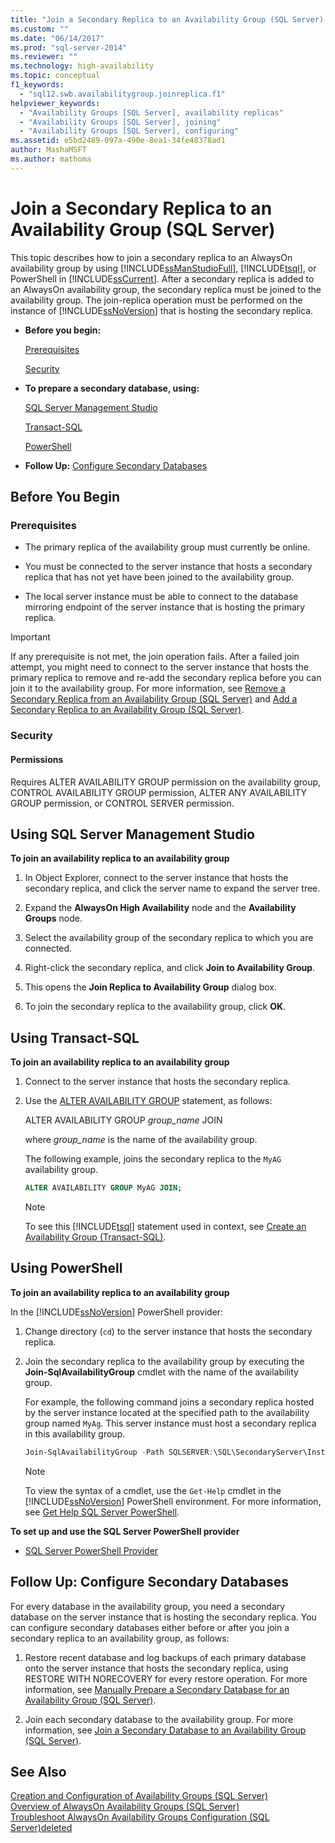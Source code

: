 ```yaml
---
title: "Join a Secondary Replica to an Availability Group (SQL Server) | Microsoft Docs"
ms.custom: ""
ms.date: "06/14/2017"
ms.prod: "sql-server-2014"
ms.reviewer: ""
ms.technology: high-availability
ms.topic: conceptual
f1_keywords: 
  - "sql12.swb.availabilitygroup.joinreplica.f1"
helpviewer_keywords: 
  - "Availability Groups [SQL Server], availability replicas"
  - "Availability Groups [SQL Server], joining"
  - "Availability Groups [SQL Server], configuring"
ms.assetid: e5bd2489-097a-490e-8ea1-34fe48378ad1
author: MashaMSFT
ms.author: mathoma
---
```

# Join a Secondary Replica to an Availability Group (SQL Server)
  This topic describes how to join a secondary replica to an AlwaysOn availability group by using [!INCLUDE[ssManStudioFull](../../../includes/ssmanstudiofull-md.md)], [!INCLUDE[tsql](../../../includes/tsql-md.md)], or PowerShell in [!INCLUDE[ssCurrent](../../../includes/sscurrent-md.md)]. After a secondary replica is added to an AlwaysOn availability group, the secondary replica must be joined to the availability group. The join-replica operation must be performed on the instance of [!INCLUDE[ssNoVersion](../../../includes/ssnoversion-md.md)] that is hosting the secondary replica.  
  
-   **Before you begin:**  
  
     [Prerequisites](#Prerequisites)  
  
     [Security](#Security)  
  
-   **To prepare a secondary database, using:**  
  
     [SQL Server Management Studio](#SSMSProcedure)  
  
     [Transact-SQL](#TsqlProcedure)  
  
     [PowerShell](#PowerShellProcedure)  
  
-   **Follow Up:** [Configure Secondary Databases](#FollowUp)  
  
##  <a name="BeforeYouBegin"></a> Before You Begin  
  
###  <a name="Prerequisites"></a> Prerequisites  
  
-   The primary replica of the availability group must currently be online.  
  
-   You must be connected to the server instance that hosts a secondary replica that has not yet have been joined to the availability group.  
  
-   The local server instance must be able to connect to the database mirroring endpoint of the server instance that is hosting the primary replica.  
  
> [!IMPORTANT]  
>  If any prerequisite is not met, the join operation fails. After a failed join attempt, you might need to connect to the server instance that hosts the primary replica to remove and re-add the secondary replica before you can join it to the availability group. For more information, see [Remove a Secondary Replica from an Availability Group &#40;SQL Server&#41;](remove-a-secondary-replica-from-an-availability-group-sql-server.md) and [Add a Secondary Replica to an Availability Group &#40;SQL Server&#41;](add-a-secondary-replica-to-an-availability-group-sql-server.md).  
  
###  <a name="Security"></a> Security  
  
####  <a name="Permissions"></a> Permissions  
 Requires ALTER AVAILABILITY GROUP permission on the availability group, CONTROL AVAILABILITY GROUP permission, ALTER ANY AVAILABILITY GROUP permission, or CONTROL SERVER permission.  
  
##  <a name="SSMSProcedure"></a> Using SQL Server Management Studio  
 **To join an availability replica to an availability group**  
  
1.  In Object Explorer, connect to the server instance that hosts the secondary replica, and click the server name to expand the server tree.  
  
2.  Expand the **AlwaysOn High Availability** node and the **Availability Groups** node.  
  
3.  Select the availability group of the secondary replica to which you are connected.  
  
4.  Right-click the secondary replica, and click **Join to Availability Group**.  
  
5.  This opens the **Join Replica to Availability Group** dialog box.  
  
6.  To join the secondary replica to the availability group, click **OK**.  
  
##  <a name="TsqlProcedure"></a> Using Transact-SQL  
 **To join an availability replica to an availability group**  
  
1.  Connect to the server instance that hosts the secondary replica.  
  
2.  Use the [ALTER AVAILABILITY GROUP](/sql/t-sql/statements/alter-availability-group-transact-sql) statement, as follows:  
  
     ALTER AVAILABILITY GROUP *group_name* JOIN  
  
     where *group_name* is the name of the availability group.  
  
     The following example, joins the secondary replica to the `MyAG` availability group.  
  
    ```sql
    ALTER AVAILABILITY GROUP MyAG JOIN;  
    ```  
  
    > [!NOTE]  
    >  To see this [!INCLUDE[tsql](../../../includes/tsql-md.md)] statement used in context, see [Create an Availability Group &#40;Transact-SQL&#41;](create-an-availability-group-transact-sql.md).  
  
##  <a name="PowerShellProcedure"></a> Using PowerShell  
 **To join an availability replica to an availability group**  
  
 In the [!INCLUDE[ssNoVersion](../../../includes/ssnoversion-md.md)] PowerShell provider:  
  
1.  Change directory (`cd`) to the server instance that hosts the secondary replica.  
  
2.  Join the secondary replica to the availability group by executing the **Join-SqlAvailabilityGroup** cmdlet with the name of the availability group.  
  
     For example, the following command joins a secondary replica hosted by the server instance located at the specified path to the availability group named `MyAg`.  This server instance must host a secondary replica in this availability group.  
  
    ```powershell
    Join-SqlAvailabilityGroup -Path SQLSERVER:\SQL\SecondaryServer\InstanceName -Name 'MyAg'  
    ```  
  
    > [!NOTE]  
    >  To view the syntax of a cmdlet, use the `Get-Help` cmdlet in the [!INCLUDE[ssNoVersion](../../../includes/ssnoversion-md.md)] PowerShell environment. For more information, see [Get Help SQL Server PowerShell](../../../powershell/sql-server-powershell.md).  
  
 **To set up and use the SQL Server PowerShell provider**  
  
-   [SQL Server PowerShell Provider](../../../powershell/sql-server-powershell-provider.md)  
  
##  <a name="FollowUp"></a> Follow Up: Configure Secondary Databases  
 For every database in the availability group, you need a secondary database on the server instance that is hosting the secondary replica. You can configure secondary databases either before or after you join a secondary replica to an availability group, as follows:  
  
1.  Restore recent database and log backups of each primary database onto the server instance that hosts the secondary replica, using RESTORE WITH NORECOVERY for every restore operation. For more information, see [Manually Prepare a Secondary Database for an Availability Group &#40;SQL Server&#41;](manually-prepare-a-secondary-database-for-an-availability-group-sql-server.md).  
  
2.  Join each secondary database to the availability group. For more information, see [Join a Secondary Database to an Availability Group &#40;SQL Server&#41;](join-a-secondary-database-to-an-availability-group-sql-server.md).  
  
## See Also  
 [Creation and Configuration of Availability Groups &#40;SQL Server&#41;](creation-and-configuration-of-availability-groups-sql-server.md)   
 [Overview of AlwaysOn Availability Groups &#40;SQL Server&#41;](overview-of-always-on-availability-groups-sql-server.md)   
 [Troubleshoot AlwaysOn Availability Groups Configuration &#40;SQL Server&#41;deleted](troubleshoot-always-on-availability-groups-configuration-sql-server.md)  

